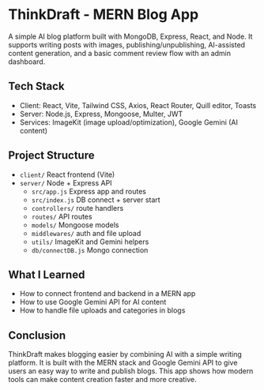 # ThinkDraft - MERN Blog App

A simple AI blog platform built with MongoDB, Express, React, and Node. It supports writing posts with images, publishing/unpublishing, AI-assisted content generation, and a basic comment review flow with an admin dashboard.

## Tech Stack
- Client: React, Vite, Tailwind CSS, Axios, React Router, Quill editor, Toasts
- Server: Node.js, Express, Mongoose, Multer, JWT
- Services: ImageKit (image upload/optimization), Google Gemini (AI content)

## Project Structure
- `client/` React frontend (Vite)
- `server/` Node + Express API
  - `src/app.js` Express app and routes
  - `src/index.js` DB connect + server start
  - `controllers/` route handlers
  - `routes/` API routes
  - `models/` Mongoose models
  - `middlewares/` auth and file upload
  - `utils/` ImageKit and Gemini helpers
  - `db/connectDB.js` Mongo connection

    
## What I Learned
- How to connect frontend and backend in a MERN app
- How to use Google Gemini API for AI content
- How to handle file uploads and categories in blogs

## Conclusion
ThinkDraft makes blogging easier by combining AI with a simple writing platform.
It is built with the MERN stack and Google Gemini API to give users an easy way to write and publish blogs.
This app shows how modern tools can make content creation faster and more creative.
